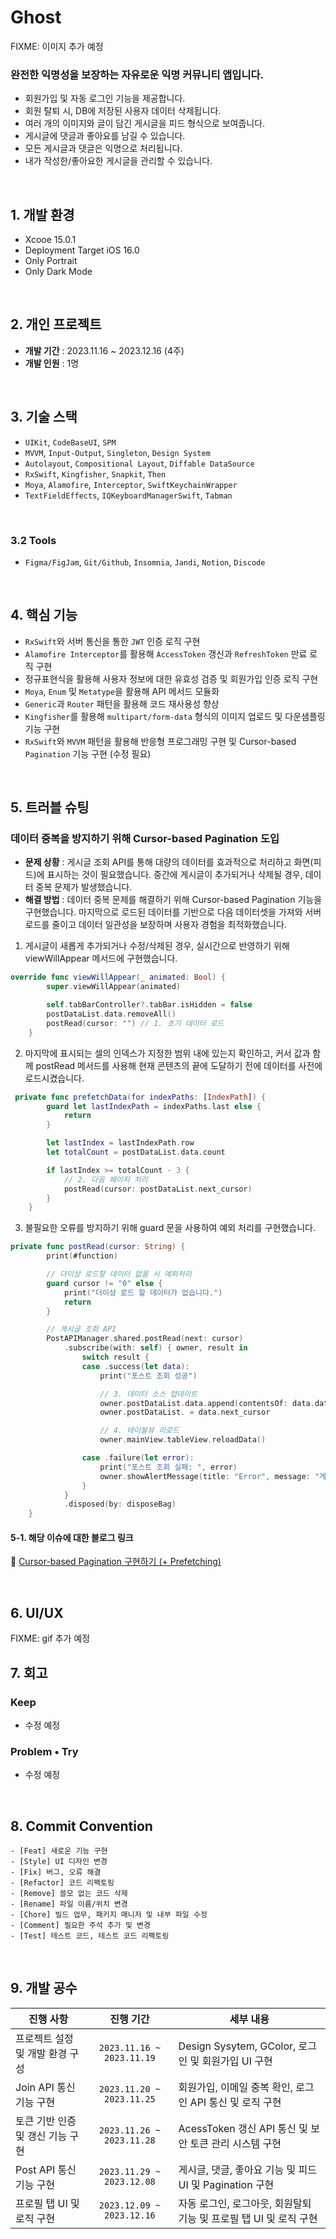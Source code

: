 # Ghost

FIXME: 이미지 추가 예정

### 완전한 익명성을 보장하는 자유로운 익명 커뮤니티 앱입니다.
- 회원가입 및 자동 로그인 기능을 제공합니다.
- 회원 탈퇴 시, DB에 저장된 사용자 데이터 삭제됩니다.
- 여러 개의 이미지와 글이 담긴 게시글을 피드 형식으로 보여줍니다.
- 게시글에 댓글과 좋아요를 남길 수 있습니다.
- 모든 게시글과 댓글은 익명으로 처리됩니다.
- 내가 작성한/좋아요한 게시글을 관리할 수 있습니다.
<br/>

## 1. 개발 환경
- Xcooe 15.0.1
- Deployment Target iOS 16.0
- Only Portrait
- Only Dark Mode
<br/>

## 2. 개인 프로젝트
- **개발 기간** : 2023.11.16 ~ 2023.12.16 (4주)
- **개발 인원** : 1명
<br/>

## 3. 기술 스택
- `UIKit`, `CodeBaseUI`, `SPM`
- `MVVM`, `Input-Output`, `Singleton`, `Design System`
- `Autolayout`, `Compositional Layout`, `Diffable DataSource`
- `RxSwift`, `Kingfisher`, `Snapkit`, `Then`
- `Moya`, `Alamofire`, `Interceptor`, `SwiftKeychainWrapper`
- `TextFieldEffects`, `IQKeyboardManagerSwift`, `Tabman`
<br/>

### 3.2 Tools
- `Figma/FigJam`, `Git/Github`, `Insomnia`, `Jandi`, `Notion`, `Discode`
<br/>

## 4. 핵심 기능
- `RxSwift`와 서버 통신을 통한 `JWT` 인증 로직 구현
- `Alamofire Interceptor`를 활용해 `AccessToken` 갱신과 `RefreshToken` 만료 로직 구현
- 정규표현식을 활용해 사용자 정보에 대한 유효성 검증 및 회원가입 인증 로직 구현
- `Moya`, `Enum` 및 `Metatype`을 활용해 API 메서드 모듈화
- `Generic`과 `Router` 패턴을 활용해 코드 재사용성 향상
- `Kingfisher`를 활용해 `multipart/form-data` 형식의 이미지 업로드 및 다운샘플링 기능 구현
- `RxSwift`와 `MVVM` 패턴을 활용해 반응형 프로그래밍 구현 및 Cursor-based `Pagination` 기능 구현 (수정 필요)
<br/>

## 5. 트러블 슈팅
### 데이터 중복을 방지하기 위해 Cursor-based Pagination 도입
- **문제 상황** : 게시글 조회 API를 통해 대량의 데이터를 효과적으로 처리하고 화면(피드)에 표시하는 것이 필요했습니다. 중간에 게시글이 추가되거나 삭제될 경우, 데이터 중복 문제가 발생했습니다.
- **해결 방법** : 데이터 중복 문제를 해결하기 위해 Cursor-based Pagination 기능을 구현했습니다. 마지막으로 로드된 데이터를 기반으로 다음 데이터셋을 가져와 서버 로드를 줄이고 데이터 일관성을 보장하며 사용자 경험을 최적화했습니다.

1. 게시글이 새롭게 추가되거나 수정/삭제된 경우, 실시간으로 반영하기 위해 viewWillAppear 메서드에 구현했습니다.
``` swift
override func viewWillAppear(_ animated: Bool) {
        super.viewWillAppear(animated)

        self.tabBarController?.tabBar.isHidden = false
        postDataList.data.removeAll()
        postRead(cursor: "") // 1. 초기 데이터 로드
    }
```

2. 마지막에 표시되는 셀의 인덱스가 지정한 범위 내에 있는지 확인하고, 커서 값과 함께 postRead 메서드를 사용해 현재 콘텐츠의 끝에 도달하기 전에 데이터를 사전에 로드시켰습니다.
``` swift
 private func prefetchData(for indexPaths: [IndexPath]) {
        guard let lastIndexPath = indexPaths.last else {
            return
        }

        let lastIndex = lastIndexPath.row
        let totalCount = postDataList.data.count

        if lastIndex >= totalCount - 3 {
            // 2. 다음 페이지 처리
            postRead(cursor: postDataList.next_cursor)
        }
    }
```

3. 불필요한 오류를 방지하기 위해 guard 문을 사용하여 예외 처리를 구현했습니다.
``` swift
private func postRead(cursor: String) {
        print(#function)

        // 더이상 로드할 데이터 없을 시 예외처리
        guard cursor != "0" else {
            print("더이상 로드 할 데이터가 없습니다.")
            return
        }

        // 게시글 조회 API
        PostAPIManager.shared.postRead(next: cursor)
            .subscribe(with: self) { owner, result in
                switch result {
                case .success(let data):
                    print("포스트 조회 성공")

                    // 3. 데이터 소스 업데이트
                    owner.postDataList.data.append(contentsOf: data.data)
                    owner.postDataList. = data.next_cursor

                    // 4. 테이블뷰 리로드
                    owner.mainView.tableView.reloadData()

                case .failure(let error):
                    print("포스트 조회 실패: ", error)
                    owner.showAlertMessage(title: "Error", message: "게시글 조회에 실패했어요. 😢\n다시 시도해 주세요.")
                }
            }
            .disposed(by: disposeBag)
    }
```

#### 5-1. 해당 이슈에 대한 블로그 링크
🔗 [Cursor-based Pagination 구현하기 (+ Prefetching)](https://yeridev.tistory.com/entry/XFile-42)

<br/>

## 6. UI/UX
FIXME: gif 추가 예정
<br/>

## 7. 회고
### Keep
- 수정 예정
  
### Problem • Try
- 수정 예정

<br/>

## 8. Commit Convention
```
- [Feat] 새로운 기능 구현
- [Style] UI 디자인 변경
- [Fix] 버그, 오류 해결
- [Refactor] 코드 리팩토링
- [Remove] 쓸모 없는 코드 삭제
- [Rename] 파일 이름/위치 변경
- [Chore] 빌드 업무, 패키지 매니저 및 내부 파일 수정
- [Comment] 필요한 주석 추가 및 변경
- [Test] 테스트 코드, 테스트 코드 리펙토링
```

<br/>

## 9. 개발 공수
| 진행 사항 | 진행 기간 | 세부 내용 |
| ------- | :----: | ------- |
| 프로젝트 설정 및 개발 환경 구성  | `2023.11.16 ~ 2023.11.19` | Design Sysytem, GColor, 로그인 및 회원가입 UI 구현 |
| Join API 통신 기능 구현      | `2023.11.20 ~ 2023.11.25` | 회원가입, 이메일 중복 확인, 로그인 API 통신 및 로직 구현 |
| 토큰 기반 인증 및 갱신 기능 구현 | `2023.11.26 ~ 2023.11.28` | AcessToken 갱신 API 통신 및 보안 토큰 관리 시스템 구현 |
| Post API 통신 기능 구현      | `2023.11.29 ~ 2023.12.08` | 게시글, 댓글, 좋아요 기능 및 피드 UI 및 Pagination 구현  |
| 프로필 탭 UI 및 로직 구현      | `2023.12.09 ~ 2023.12.16` | 자동 로그인, 로그아웃, 회원탈퇴 기능 및 프로필 탭 UI 및 로직 구현 |

<br/>

